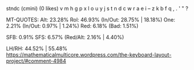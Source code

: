 stndc (cmini) (0 likes)
  v m h g p  x l o u y j
  s t n d c  w r a e i –
  z k b f q  , . ' " ?  

MT-QUOTES:
  Alt: 23.28%
  Rol: 46.93%   (In/Out: 28.75% | 18.18%)
  One:  2.21%   (In/Out:  0.97% |  1.24%)
  Red:  6.18%   (Bad:     1.51%)

  SFB: 0.91%
  SFS: 6.57%    (Red/Alt: 2.16% | 4.40%)

  LH/RH: 44.52% | 55.48%
  https://mathematicalmulticore.wordpress.com/the-keyboard-layout-project/#comment-4984
  